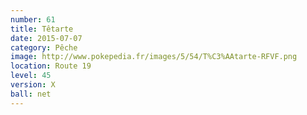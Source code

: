 ```yaml
---
number: 61
title: Têtarte
date: 2015-07-07
category: Pêche
image: http://www.pokepedia.fr/images/5/54/T%C3%AAtarte-RFVF.png
location: Route 19
level: 45
version: X
ball: net
---
```

